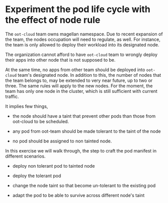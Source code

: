 # Experiment the pod life cycle with the effect of node rule

The `oot-cloud` team owns magellan namespace. Due to recent expansion of the team, the nodes occupation will need to regulate, as well. For instance, the team is only allowed to deploy their workload into its designated node.

The organization cannot afford to have `oot-cloud` team to wrongly deploy their apps into other node that is not supposed to be.

At the same time, no apps from other team should be deployed into `oot-cloud` team's designated node. In addition to this, the number of nodes that the team belongs to, may be extended to very near future, up to two or three. The same rules will apply to the new nodes. For the moment, the team has only one node in the cluster, which is still sufficient with current traffic.

It implies few things,

* the node should have a taint that prevent other pods than those from oot-cloud to be scheduled.

* any pod from oot-team should be made tolerant to the taint of the node

* no pod should be assigned to non tainted node.

In this exercise we will walk through, the step to craft the pod manifest in different scenarios.

* deploy non tolerant pod to tainted node

* deploy the tolerant pod

* change the node taint so that become un-tolerant to the existing pod

* adapt the pod to be able to survive across different node's taint
